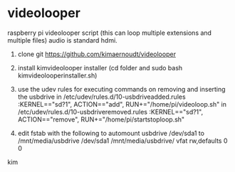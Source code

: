 videolooper
===========

raspberry pi videolooper script (this can loop multiple extensions and multiple files) audio is standard hdmi.


1. clone git https://github.com/kimaernoudt/videolooper

2. install kimvideolooper installer (cd folder and sudo bash kimvideolooperinstaller.sh)



4. use the udev rules for executing commands on removing and inserting the usbdrive
   in /etc/udev/rules.d/10-usbdriveadded.rules    :KERNEL=="sd?1", ACTION=="add", RUN+="/home/pi/videoloop.sh"
   in /etc/udev/rules.d/10-usbdriveremoved.rules  :KERNEL=="sd?1", ACTION=="remove", RUN+="/home/pi/startstoploop.sh"

5. edit fstab with the following to automount usbdrive /dev/sda1 to /mnt/media/usbdrive 
   /dev/sda1 /mnt/media/usbdrive/ vfat rw,defaults 0 0


kim
